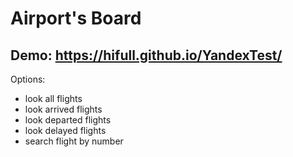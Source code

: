 # Airport's Board

## Demo: https://hifull.github.io/YandexTest/

Options:
  * look all flights
  * look arrived flights
  * look departed flights
  * look delayed flights
  * search flight by number

